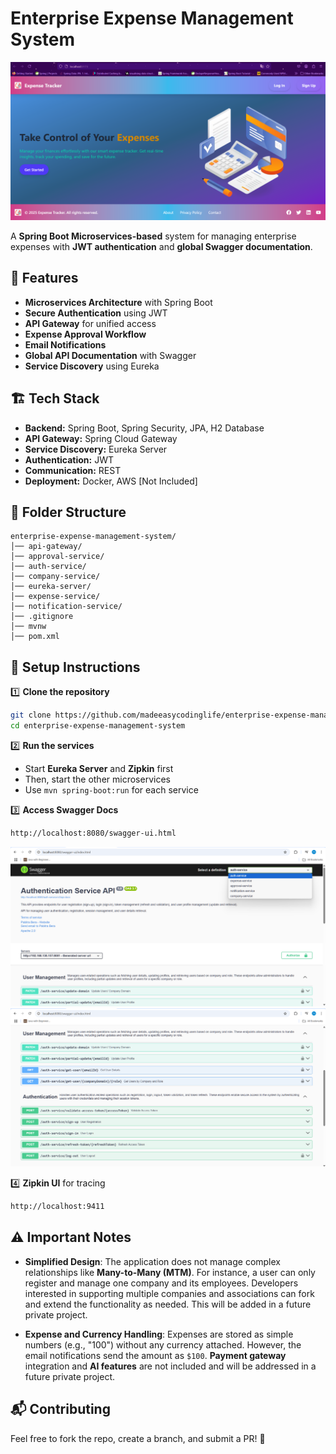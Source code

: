# Enterprise Expense Management System

![Enterprise Expense Management System](./images/frontend-home-page.png)

A **Spring Boot Microservices-based** system for managing enterprise expenses with **JWT authentication** and **global Swagger documentation**.

## 🚀 Features
- **Microservices Architecture** with Spring Boot
- **Secure Authentication** using JWT
- **API Gateway** for unified access
- **Expense Approval Workflow**
- **Email Notifications**
- **Global API Documentation** with Swagger
- **Service Discovery** using Eureka

## 🏗️ Tech Stack
- **Backend:** Spring Boot, Spring Security, JPA, H2 Database
- **API Gateway:** Spring Cloud Gateway
- **Service Discovery:** Eureka Server
- **Authentication:** JWT
- **Communication:** REST
- **Deployment:** Docker, AWS [Not Included]

## 📂 Folder Structure
```
enterprise-expense-management-system/
│── api-gateway/
│── approval-service/
│── auth-service/
│── company-service/
│── eureka-server/
│── expense-service/
│── notification-service/
│── .gitignore
│── mvnw 
│── pom.xml
```

## 🔧 Setup Instructions
1️⃣ **Clone the repository**
```sh
git clone https://github.com/madeeasycodinglife/enterprise-expense-management-system.git  
cd enterprise-expense-management-system  
```
2️⃣ **Run the services**
- Start **Eureka Server** and **Zipkin** first
- Then, start the other microservices
- Use `mvn spring-boot:run` for each service  

3️⃣ **Access Swagger Docs**
```sh
http://localhost:8080/swagger-ui.html
```
![Swagger UI](./images/swagger-auth-1.png)
![Swagger UI](./images/swagger-auth-2.png)

4️⃣ **Zipkin UI** for tracing
```sh
http://localhost:9411
```

## ⚠️ Important Notes
- **Simplified Design**: The application does not manage complex relationships like **Many-to-Many (MTM)**. For instance, a user can only register and manage one company and its employees. Developers interested in supporting multiple companies and associations can fork and extend the functionality as needed. This will be added in a future private project.

- **Expense and Currency Handling**: Expenses are stored as simple numbers (e.g., "100") without any currency attached. However, the email notifications send the amount as `$100`. **Payment gateway** integration and **AI features** are not included and will be addressed in a future private project.

## 📬 Contributing
Feel free to fork the repo, create a branch, and submit a PR! 🚀
